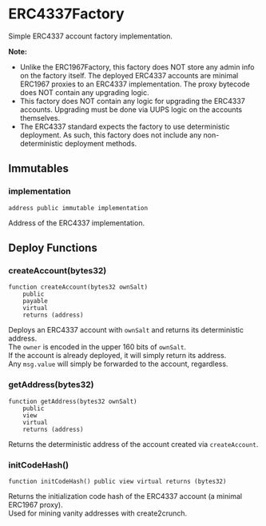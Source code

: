 # ERC4337Factory

Simple ERC4337 account factory implementation.


<b>Note:</b>

- Unlike the ERC1967Factory, this factory does NOT store any admin info on the factory itself.
The deployed ERC4337 accounts are minimal ERC1967 proxies to an ERC4337 implementation.
The proxy bytecode does NOT contain any upgrading logic.
- This factory does NOT contain any logic for upgrading the ERC4337 accounts.
Upgrading must be done via UUPS logic on the accounts themselves.
- The ERC4337 standard expects the factory to use deterministic deployment.
As such, this factory does not include any non-deterministic deployment methods.



<!-- customintro:start --><!-- customintro:end -->

## Immutables

### implementation

```solidity
address public immutable implementation
```

Address of the ERC4337 implementation.

## Deploy Functions

### createAccount(bytes32)

```solidity
function createAccount(bytes32 ownSalt)
    public
    payable
    virtual
    returns (address)
```

Deploys an ERC4337 account with `ownSalt` and returns its deterministic address.   
The `owner` is encoded in the upper 160 bits of `ownSalt`.   
If the account is already deployed, it will simply return its address.   
Any `msg.value` will simply be forwarded to the account, regardless.

### getAddress(bytes32)

```solidity
function getAddress(bytes32 ownSalt)
    public
    view
    virtual
    returns (address)
```

Returns the deterministic address of the account created via `createAccount`.

### initCodeHash()

```solidity
function initCodeHash() public view virtual returns (bytes32)
```

Returns the initialization code hash of the ERC4337 account (a minimal ERC1967 proxy).   
Used for mining vanity addresses with create2crunch.
